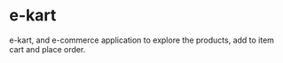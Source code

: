 # e-kart
e-kart, and e-commerce application to explore the products, add to item cart and place order.
